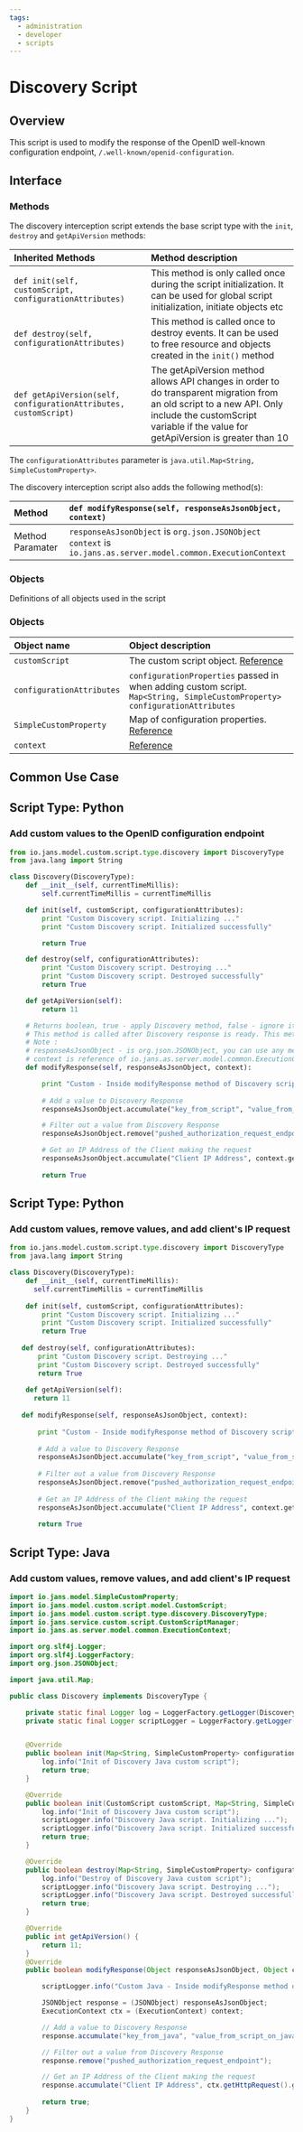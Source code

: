 ```yaml
---
tags:
  - administration
  - developer
  - scripts
---
```


# Discovery Script 

## Overview

This script is used to modify the response of the OpenID well-known configuration endpoint, `/.well-known/openid-configuration`.

## Interface

### Methods

The discovery interception script extends the base script type with the `init`, `destroy` and `getApiVersion` methods:

| Inherited Methods | Method description |
|:-----|:------|
| `def init(self, customScript, configurationAttributes)` | This method is only called once during the script initialization. It can be used for global script initialization, initiate objects etc |
| `def destroy(self, configurationAttributes)` | This method is called once to destroy events. It can be used to free resource and objects created in the `init()` method |
| `def getApiVersion(self, configurationAttributes, customScript)` | The getApiVersion method allows API changes in order to do transparent migration from an old script to a new API. Only include the customScript variable if the value for getApiVersion is greater than 10 |

The `configurationAttributes` parameter is `java.util.Map<String, SimpleCustomProperty>`.

The discovery interception script also adds the following method(s):

|Method |`def modifyResponse(self, responseAsJsonObject, context)`|
|:-----|:------|
| Method Paramater| `responseAsJsonObject` is `org.json.JSONObject`<br/> `context` is `io.jans.as.server.model.common.ExecutionContext`|

### Objects

Definitions of all objects used in the script
### Objects
| Object name | Object description |
|:-----|:------|
|`customScript`| The custom script object. [Reference](https://github.com/JanssenProject/jans/blob/main/jans-core/script/src/main/java/io/jans/model/custom/script/model/CustomScript.java) |
|`configurationAttributes`| `configurationProperties` passed in when adding custom script. `Map<String, SimpleCustomProperty> configurationAttributes` |
|`SimpleCustomProperty`| Map of configuration properties. [Reference](https://github.com/JanssenProject/jans/blob/main/jans-core/util/src/main/java/io/jans/model/SimpleCustomProperty.java) |
|`context`| [Reference](https://github.com/JanssenProject/jans/blob/main/jans-auth-server/server/src/main/java/io/jans/as/server/model/common/ExecutionContext.java)


## Common Use Case

## Script Type: Python

### Add custom values to the OpenID configuration endpoint

```python
from io.jans.model.custom.script.type.discovery import DiscoveryType
from java.lang import String

class Discovery(DiscoveryType):
    def __init__(self, currentTimeMillis):
        self.currentTimeMillis = currentTimeMillis

    def init(self, customScript, configurationAttributes):
        print "Custom Discovery script. Initializing ..."
        print "Custom Discovery script. Initialized successfully"

        return True

    def destroy(self, configurationAttributes):
        print "Custom Discovery script. Destroying ..."
        print "Custom Discovery script. Destroyed successfully"
        return True

    def getApiVersion(self):
        return 11

    # Returns boolean, true - apply Discovery method, false - ignore it.
    # This method is called after Discovery response is ready. This method can modify Discovery response.
    # Note :
    # responseAsJsonObject - is org.json.JSONObject, you can use any method to manipulate json
    # context is reference of io.jans.as.server.model.common.ExecutionContext (in https://github.com/JanssenProject project, )
    def modifyResponse(self, responseAsJsonObject, context):

        print "Custom - Inside modifyResponse method of Discovery script ...."
        
        # Add a value to Discovery Response
        responseAsJsonObject.accumulate("key_from_script", "value_from_script")

        # Filter out a value from Discovery Response
        responseAsJsonObject.remove("pushed_authorization_request_endpoint")

        # Get an IP Address of the Client making the request
        responseAsJsonObject.accumulate("Client IP Address", context.getHttpRequest().getHeader("X-Forwarded-For"))
        
        return True
```


## Script Type: Python

### Add custom values, remove values, and add client's IP request

```python
from io.jans.model.custom.script.type.discovery import DiscoveryType
from java.lang import String

class Discovery(DiscoveryType):
    def __init__(self, currentTimeMillis):
      self.currentTimeMillis = currentTimeMillis
  
    def init(self, customScript, configurationAttributes):
        print "Custom Discovery script. Initializing ..."
        print "Custom Discovery script. Initialized successfully"
        return True
  
   def destroy(self, configurationAttributes):
       print "Custom Discovery script. Destroying ..."
       print "Custom Discovery script. Destroyed successfully"
       return True
  
    def getApiVersion(self):
      return 11
  
   def modifyResponse(self, responseAsJsonObject, context):
  
       print "Custom - Inside modifyResponse method of Discovery script ...."
       
       # Add a value to Discovery Response
       responseAsJsonObject.accumulate("key_from_script", "value_from_script")
  
       # Filter out a value from Discovery Response
       responseAsJsonObject.remove("pushed_authorization_request_endpoint")
  
       # Get an IP Address of the Client making the request
       responseAsJsonObject.accumulate("Client IP Address", context.getHttpRequest().getHeader("X-Forwarded-For"))
       
       return True
```

## Script Type: Java 

### Add custom values, remove values, and add client's IP request

```java
import io.jans.model.SimpleCustomProperty;
import io.jans.model.custom.script.model.CustomScript;
import io.jans.model.custom.script.type.discovery.DiscoveryType;
import io.jans.service.custom.script.CustomScriptManager;
import io.jans.as.server.model.common.ExecutionContext;

import org.slf4j.Logger;
import org.slf4j.LoggerFactory;
import org.json.JSONObject;

import java.util.Map;

public class Discovery implements DiscoveryType {

    private static final Logger log = LoggerFactory.getLogger(Discovery.class);
    private static final Logger scriptLogger = LoggerFactory.getLogger(CustomScriptManager.class);


    @Override
    public boolean init(Map<String, SimpleCustomProperty> configurationAttributes) {
        log.info("Init of Discovery Java custom script");
        return true;
    }

    @Override
    public boolean init(CustomScript customScript, Map<String, SimpleCustomProperty> configurationAttributes) {
        log.info("Init of Discovery Java custom script");
        scriptLogger.info("Discovery Java script. Initializing ...");
        scriptLogger.info("Discovery Java script. Initialized successfully");
        return true;
    }

    @Override
    public boolean destroy(Map<String, SimpleCustomProperty> configurationAttributes) {
        log.info("Destroy of Discovery Java custom script");
        scriptLogger.info("Discovery Java script. Destroying ...");
        scriptLogger.info("Discovery Java script. Destroyed successfully");
        return true;
    }

    @Override
    public int getApiVersion() {
        return 11;
    }
    @Override
    public boolean modifyResponse(Object responseAsJsonObject, Object context) {

        scriptLogger.info("Custom Java - Inside modifyResponse method of Discovery script ....");

        JSONObject response = (JSONObject) responseAsJsonObject;
        ExecutionContext ctx = (ExecutionContext) context;

        // Add a value to Discovery Response
        response.accumulate("key_from_java", "value_from_script_on_java");

        // Filter out a value from Discovery Response
        response.remove("pushed_authorization_request_endpoint");

        // Get an IP Address of the Client making the request
        response.accumulate("Client IP Address", ctx.getHttpRequest().getHeader("X-Forwarded-For"));
        
        return true;
    }
}
```

